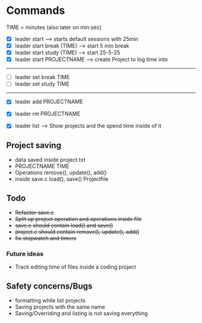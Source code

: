 # Commands

TIME = minutes (also later on min:sec)

- [x] leader start --> starts default sessions with 25min
- [x] leader start break (TIME) --> start 5 min break
- [x] leader start study (TIME) --> start 25-5-25
- [x] leader start PROJECTNAME --> create Project to log time into
---
- [ ] leader set break TIME 
- [ ] leader set study TIME
---
- [x] leader add PROJECTNAME
- [x] leader rm PROJECTNAME
- [x] leader list --> Show projects and the spend time inside of it


## Project saving
- data saved inside project.txt
- PROJECTNAME TIME
- Operations remove(), update(), add()
- inside save.c load(), save() Projectfile

## Todo 
+ ~~Refactor save.c~~
+ ~~Split up project operation and operations inside file~~
+ ~~save.c should contain load() and save()~~
+ ~~project.c should contain remove(), update(), add()~~
+ ~~fix stopwatch and timers~~

### Future ideas
- Track editing time of files inside a coding project

## Safety concerns/Bugs
- formatting while list projects
- Saving projects with the same name
- Saving/Overriding and listing is not saving everything

